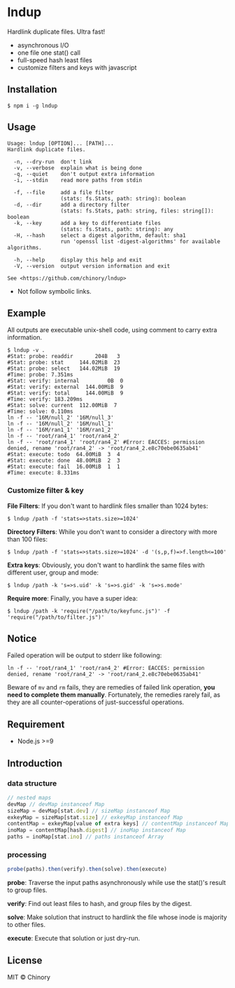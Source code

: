 # lndup

Hardlink duplicate files. Ultra fast!

- asynchronous I/O
- one file one stat() call
- full-speed hash least files
- customize filters and keys with javascript

## Installation

```
$ npm i -g lndup
```

## Usage

```
Usage: lndup [OPTION]... [PATH]...
Hardlink duplicate files.

  -n, --dry-run  don't link
  -v, --verbose  explain what is being done
  -q, --quiet    don't output extra information
  -i, --stdin    read more paths from stdin

  -f, --file     add a file filter
                 (stats: fs.Stats, path: string): boolean
  -d, --dir      add a directory filter
                 (stats: fs.Stats, path: string, files: string[]): boolean
  -k, --key      add a key to differentiate files
                 (stats: fs.Stats, path: string): any
  -H, --hash     select a digest algorithm, default: sha1
                 run 'openssl list -digest-algorithms' for available algorithms.

  -h, --help     display this help and exit
  -V, --version  output version information and exit

See <https://github.com/chinory/lndup>
```

- Not follow symbolic links.

## Example

All outputs are executable unix-shell code, using comment to carry extra information.

```shell
$ lndup -v .
#Stat: probe: readdir       204B   3
#Stat: probe: stat     144.02MiB  23
#Stat: probe: select   144.02MiB  19
#Time: probe: 7.351ms
#Stat: verify: internal         0B  0
#Stat: verify: external  144.00MiB  9
#Stat: verify: total     144.00MiB  9
#Time: verify: 183.209ms
#Stat: solve: current  112.00MiB  7
#Time: solve: 0.110ms
ln -f -- '16M/null_2' '16M/null_3'
ln -f -- '16M/null_2' '16M/null_1'
ln -f -- '16M/ran1_1' '16M/ran1_2'
ln -f -- 'root/ran4_1' 'root/ran4_2'
ln -f -- 'root/ran4_1' 'root/ran4_2' #Error: EACCES: permission denied, rename 'root/ran4_2' -> 'root/ran4_2.e8c70ebe0635ab41'
#Stat: execute: todo  64.00MiB  3  4
#Stat: execute: done  48.00MiB  2  3
#Stat: execute: fail  16.00MiB  1  1
#Time: execute: 8.331ms
```

### Customize filter & key

**File Filters**: If you don't want to hardlink files smaller than 1024 bytes:

```shell
$ lndup /path -f 'stats=>stats.size>=1024'
```

**Directory Filters**: While you don't want to consider a directory with more than 100 files:

```shell
$ lndup /path -f 'stats=>stats.size>=1024' -d '(s,p,f)=>f.length<=100'
```

**Extra keys**: Obviously, you don't want to hardlink the same files with different user, group and mode:

```shell
$ lndup /path -k 's=>s.uid' -k 's=>s.gid' -k 's=>s.mode'
```

**Require more**: Finally, you have a super idea:

```shell
$ lndup /path -k 'require("/path/to/keyfunc.js")' -f 'require("/path/to/filter.js")'
```

## Notice

Failed operation will be output to stderr like following:

```shell
ln -f -- 'root/ran4_1' 'root/ran4_2' #Error: EACCES: permission denied, rename 'root/ran4_2' -> 'root/ran4_2.e8c70ebe0635ab41'
```

Beware of `mv` and `rm` fails, they are remedies of failed link operation, **you need to complete them manually**. Fortunately, the remedies rarely fail, as they are all counter-operations of just-successful operations.

## Requirement

- Node.js >=9

## Introduction

### data structure

```javascript
// nested maps
devMap // devMap instanceof Map
sizeMap = devMap[stat.dev] // sizeMap instanceof Map
exkeyMap = sizeMap[stat.size] // exkeyMap instanceof Map
contentMap = exkeyMap[value of extra keys] // contentMap instanceof Map
inoMap = contentMap[hash.digest] // inoMap instanceof Map
paths = inoMap[stat.ino] // paths instanceof Array
```

### processing

```javascript
probe(paths).then(verify).then(solve).then(execute)
```

**probe**: Traverse the input paths asynchronously while use the stat()'s result to group files.

**verify**: Find out least files to hash, and group files by the digest. 

**solve**: Make solution that instruct to hardlink the file whose inode is majority to other files.

**execute**: Execute that solution or just dry-run.

## License

MIT © Chinory